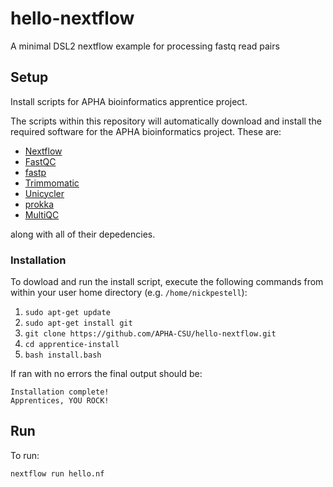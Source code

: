 # hello-nextflow
A minimal DSL2 nextflow example for processing fastq read pairs

## Setup

Install scripts for APHA bioinformatics apprentice project.

The scripts within this repository will automatically download and install the required software for
the APHA bioinformatics project. These are:

- [Nextflow](https://github.com/nextflow-io/nextflow)
- [FastQC](https://www.bioinformatics.babraham.ac.uk/projects/fastqc/)
- [fastp](https://github.com/OpenGene/fastp)
- [Trimmomatic](https://github.com/usadellab/Trimmomatic)
- [Unicycler](https://github.com/rrwick/Unicycler)
- [prokka](https://github.com/tseemann/prokka)
- [MultiQC](https://github.com/ewels/MultiQC)

along with all of their depedencies.

### Installation

To dowload and run the install script, execute the following commands from within your user home
directory (e.g. `/home/nickpestell`):

1. `sudo apt-get update`
2. `sudo apt-get install git`
3. `git clone https://github.com/APHA-CSU/hello-nextflow.git`
4. `cd apprentice-install`
5. `bash install.bash`

If ran with no errors the final output should be:

```
Installation complete!
Apprentices, YOU ROCK!
```

## Run

To run:
```
nextflow run hello.nf
```
